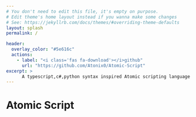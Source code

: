 ```yaml
---
# You don't need to edit this file, it's empty on purpose.
# Edit theme's home layout instead if you wanna make some changes
# See: https://jekyllrb.com/docs/themes/#overriding-theme-defaults
layout: splash
permalink: /

header:
  overlay_color: "#5e616c"
  actions:
    - label: "<i class='fas fa-download'></i>github"
      url: "https://github.com/Atonix0/Atomic-Script"
excerpt: >
      A typescript,c#,python syntax inspired Atomic scripting language!.<br/>
---
```


# Atomic Script
